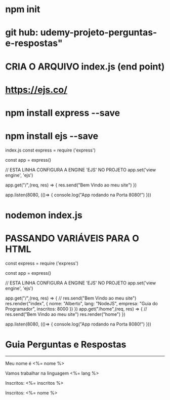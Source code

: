 # npm init

# git hub: udemy-projeto-perguntas-e-respostas" 


# CRIA O ARQUIVO index.js (end point)

# https://ejs.co/

# npm install express --save

# npm install ejs --save

index.js
const express = require ('express')

const app = express()

// ESTA LINHA CONFIGURA A ENGINE 'EJS' NO PROJETO
app.set('view engine', 'ejs')

app.get("/",(req, res) => {
    res.send("Bem Vindo ao meu site")
})

app.listen(8080, (()=> {
    console.log("App rodando na Porta 8080!")
}))

# nodemon index.js

# 

# PASSANDO VARIÁVEIS PARA O HTML

const express = require ('express')

const app = express()

// ESTA LINHA CONFIGURA A ENGINE 'EJS' NO PROJETO
app.set('view engine', 'ejs')

app.get("/",(req, res) => {
    // res.send("Bem Vindo ao meu site")
    res.render("index", {
        nome: "Alberto",
        lang: "NodeJS",
        empresa: "Guia do Programador",
        inscritos: 8000
    })
})
app.get("/home",(req, res) => {
    // res.send("Bem Vindo ao meu site")
    res.render("home")
})

app.listen(8080, (()=> {
    console.log("App rodando na Porta 8080!")
}))

<!DOCTYPE html>
<html lang="pt-br">
<head>
    <meta charset="UTF-8">
    <meta http-equiv="X-UA-Compatible" content="IE=edge">
    <meta name="viewport" content="width=device-width, initial-scale=1.0">
    <title>SISTEMA DE PERGUNTAS E RESPOSTAS</title>
</head>
<body>
    <h1>Guia Perguntas e Respostas</h1>
    <hr>
    <p>Meu nome é <%= nome %> </p> 
    <p> Vamos trabalhar na linguagem <%= lang %></p>
    <p> Inscritos: <%= inscritos %> </p>
    <p> Inscritos: <%= nome %> </p>

    
</body>
</html>

